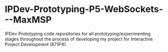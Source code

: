 # IPDev-Prototyping-P5-WebSockets---MaxMSP
IPDev Prototyping code repositories for all prototyping/experimenting stages throughout the process of developing my project for Interactive Project Development (871P4).
